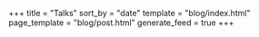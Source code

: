 +++
title = "Talks"
sort_by = "date"
template = "blog/index.html"
page_template = "blog/post.html"
generate_feed = true
+++
